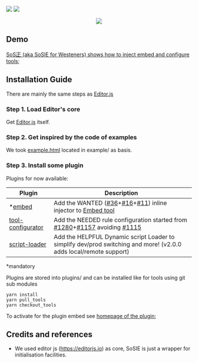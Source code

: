 ![](https://badgen.net/badge/SoS正/Beta/f2a) ![](https://badgen.net/badge/editor.js/v0.6.0/blue)  
<a href="https://sosie.sos-productions.com/editor.js/"><p align="center"><img src="https://capella.pics/79ce946a-d636-41cd-aa96-d3bc5ecfde03.jpg"></p></a>


## Demo

[SoS正 (aka SoSIE for Westeners) shows how to inject embed and configure tools](http://sosie.sos-productions.com/);

## Installation Guide

There are mainly the same steps as  [Editor.js](http://editorjs.io/)

### Step 1. Load Editor's core

Get [Editor.js](https://github.com/codex-team/editor.js/) itself. 

### Step 2. Get inspired by the code of examples

We took [example.html](https://raw.githubusercontent.com/codex-team/editor.js/next/example/example.html) located in example/  as basis.

### Step 3. Install some plugin

Plugins for now available:

 Plugin | Description
-- | -- 
*[embed](https://github.com/sosie-js/embed) | Add the WANTED ([#36](https://github.com/editor-js/embed/issues/36)+[#16](https://github.com/editor-js/embed/issues/16)+[#11](https://github.com/editor-js/embed/issues/11)) inline injector to [Embed tool](https://github.com/editor-js/embed)
[tool-configurator](https://github.com/sosie-js/tool-configurator) | Add the NEEDED rule configuration started from [#1280](https://github.com/codex-team/editor.js/issues/1280)+[#1157](https://github.com/codex-team/editor.js/issues/1157) avoiding [#1115](https://github.com/codex-team/editor.js/issues/1115)
[script-loader](https://github.com/sosie-js/script-loader) | Add the HELPFUL Dynamic script Loader to simplify dev/prod switching and more! (v2.0.0 adds local/remote support)

*mandatory

Plugins are stored into plugins/ and can be installed like for tools using git sub modules

```shell
yarn install
yarn pull_tools
yarn checkout_tools
```

To activate for the plugin embed see [homepage of the plugin](https://github.com/sosie-js/embed);


## Credits and references

- We used editor js (https://editorjs.io) as core, SoSIE is just a wrapper for initialisation facilities.
